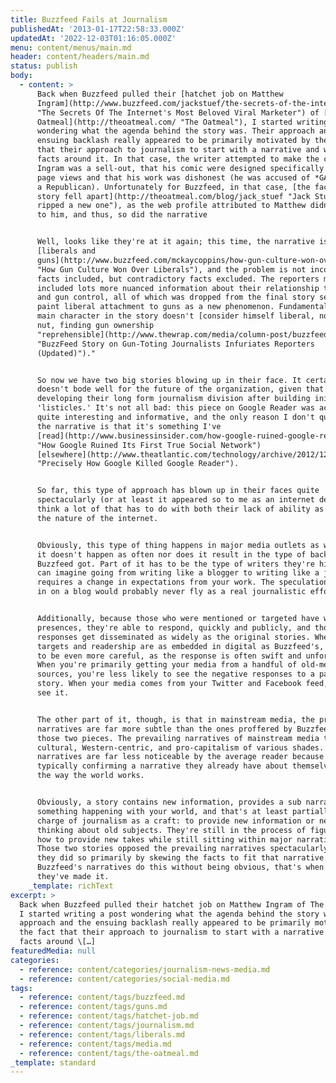 ```yaml
---
title: Buzzfeed Fails at Journalism
publishedAt: '2013-01-17T22:58:33.000Z'
updatedAt: '2022-12-03T01:16:05.000Z'
menu: content/menus/main.md
header: content/headers/main.md
status: publish
body:
  - content: >
      Back when Buzzfeed pulled their [hatchet job on Matthew
      Ingram](http://www.buzzfeed.com/jackstuef/the-secrets-of-the-internets-most-beloved-viral-m
      "The Secrets Of The Internet's Most Beloved Viral Marketer") of [The
      Oatmeal](http://theoatmeal.com/ "The Oatmeal"), I started writing a post
      wondering what the agenda behind the story was. Their approach and the
      ensuing backlash really appeared to be primarily motivated by the fact
      that their approach to journalism to start with a narrative and weave
      facts around it. In that case, the writer attempted to make the case that
      Ingram was a sell-out, that his comic were designed specifically to draw
      page views and that his work was dishonest (he was accused of *GASP* being
      a Republican). Unfortunately for Buzzfeed, in that case, [the facts of the
      story fell apart](http://theoatmeal.com/blog/jack_stuef "Jack Stuef gets
      ripped a new one"), as the web profile attributed to Matthew didn't belong
      to him, and thus, so did the narrative


      Well, looks like they're at it again; this time, the narrative is about
      [liberals and
      guns](http://www.buzzfeed.com/mckaycoppins/how-gun-culture-won-over-liberals
      "How Gun Culture Won Over Liberals"), and the problem is not incorrect
      facts included, but contradictory facts excluded. The reporters mentioned
      included lots more nuanced information about their relationship to guns
      and gun control, all of which was dropped from the final story seeking to
      paint liberal attachment to guns as a new phenomenon. Fundamentally, the
      main character in the story doesn't [consider himself liberal, nor a gun
      nut, finding gun ownership
      "reprehensible](http://www.thewrap.com/media/column-post/buzzfeed-story-gun-toting-journalists-infuriates-reporters-73451
      "BuzzFeed Story on Gun-Toting Journalists Infuriates Reporters
      (Updated)")."


      So now we have two big stories blowing up in their face. It certainly
      doesn't bode well for the future of the organization, given that they're
      developing their long form journalism division after building initially on
      'listicles.' It's not all bad: this piece on Google Reader was actually
      quite interesting and informative, and the only reason I don't question
      the narrative is that it's something I've
      [read](http://www.businessinsider.com/how-google-ruined-google-reader-2012-12
      "How Google Ruined Its First True Social Network")
      [elsewhere](http://www.theatlantic.com/technology/archive/2012/12/precisely-how-google-killed-google-reader/266049/
      "Precisely How Google Killed Google Reader").


      So far, this type of approach has blown up in their faces quite
      spectacularly (or at least it appeared so to me as an internet denizen). I
      think a lot of that has to do with both their lack of ability as well as
      the nature of the internet.


      Obviously, this type of thing happens in major media outlets as well, but
      it doesn't happen as often nor does it result in the type of backlash
      Buzzfeed got. Part of it has to be the type of writers they're hiring; I
      can imagine going from writing like a blogger to writing like a journalist
      requires a change in expectations from your work. The speculation engaged
      in on a blog would probably never fly as a real journalistic effort.


      Additionally, because those who were mentioned or targeted have web
      presences, they're able to respond, quickly and publicly, and those
      responses get disseminated as widely as the original stories. When your
      targets and readership are as embedded in digital as Buzzfeed's, they have
      to be even more careful, as the response is often swift and unforgiving.
      When you're primarily getting your media from a handful of old-media
      sources, you're less likely to see the negative responses to a particular
      story. When your media comes from your Twitter and Facebook feed, you'll
      see it.


      The other part of it, though, is that in mainstream media, the prevailing
      narratives are far more subtle than the ones proffered by Buzzfeed in
      those two pieces. The prevailing narratives of mainstream media tend to be
      cultural, Western-centric, and pro-capitalism of various shades. The
      narratives are far less noticeable by the average reader because it's
      typically confirming a narrative they already have about themselves and
      the way the world works.


      Obviously, a story contains new information, provides a sub narrative of
      something happening with your world, and that's at least partially the
      charge of journalism as a craft: to provide new information or new ways of
      thinking about old subjects. They're still in the process of figuring out
      how to provide new takes while still sitting within major narratives.
      Those two stories opposed the prevailing narratives spectacularly, and
      they did so primarily by skewing the facts to fit that narrative. When
      Buzzfeed's narratives do this without being obvious, that's when you know
      they've made it.
    _template: richText
excerpt: >
  Back when Buzzfeed pulled their hatchet job on Matthew Ingram of The Oatmeal,
  I started writing a post wondering what the agenda behind the story was. Their
  approach and the ensuing backlash really appeared to be primarily motivated by
  the fact that their approach to journalism to start with a narrative and weave
  facts around \[…]
featuredMedia: null
categories:
  - reference: content/categories/journalism-news-media.md
  - reference: content/categories/social-media.md
tags:
  - reference: content/tags/buzzfeed.md
  - reference: content/tags/guns.md
  - reference: content/tags/hatchet-job.md
  - reference: content/tags/journalism.md
  - reference: content/tags/liberals.md
  - reference: content/tags/media.md
  - reference: content/tags/the-oatmeal.md
_template: standard
---
```


